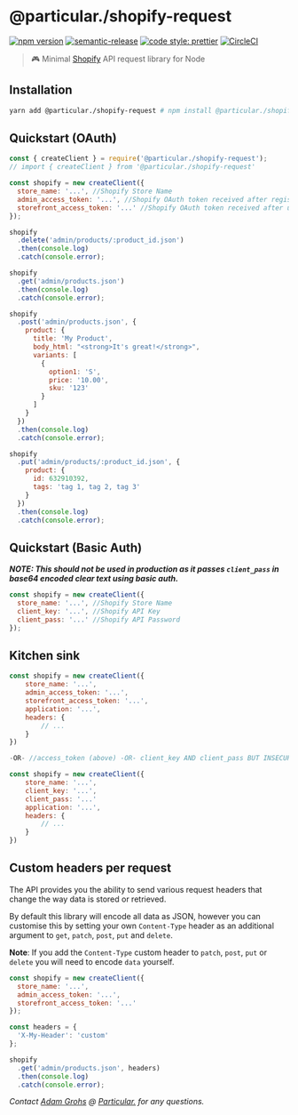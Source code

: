 # @particular./shopify-request

[![npm version](https://img.shields.io/npm/v/@particular./shopify-request.svg)](https://www.npmjs.com/package/@particular./shopify-request) [![semantic-release](https://img.shields.io/badge/%20%20%F0%9F%93%A6%F0%9F%9A%80-semantic--release-e10079.svg)](https://github.com/semantic-release/semantic-release) [![code style: prettier](https://img.shields.io/badge/code_style-prettier-ff69b4.svg)](https://github.com/prettier/prettier) [![CircleCI](https://img.shields.io/circleci/project/github/uniquelyparticular/shopify-request.svg?label=circleci)](https://circleci.com/gh/uniquelyparticular/shopify-request)

> 🎮 Minimal [Shopify](https://www.shopify.com) API request library for Node

## Installation

```bash
yarn add @particular./shopify-request # npm install @particular./shopify-request
```

## Quickstart (OAuth)

```js
const { createClient } = require('@particular./shopify-request');
// import { createClient } from '@particular./shopify-request'

const shopify = new createClient({
  store_name: '...', //Shopify Store Name
  admin_access_token: '...', //Shopify OAuth token received after registering as Public App and installing to Store
  storefront_access_token: '...' //Shopify OAuth token received after using admin_access_token to call 'admin/storefront_access_tokens.json'
});

shopify
  .delete('admin/products/:product_id.json')
  .then(console.log)
  .catch(console.error);

shopify
  .get('admin/products.json')
  .then(console.log)
  .catch(console.error);

shopify
  .post('admin/products.json', {
    product: {
      title: 'My Product',
      body_html: "<strong>It's great!</strong>",
      variants: [
        {
          option1: 'S',
          price: '10.00',
          sku: '123'
        }
      ]
    }
  })
  .then(console.log)
  .catch(console.error);

shopify
  .put('admin/products/:product_id.json', {
    product: {
      id: 632910392,
      tags: 'tag 1, tag 2, tag 3'
    }
  })
  .then(console.log)
  .catch(console.error);
```

## Quickstart (Basic Auth)

**_NOTE: This should not be used in production as it passes `client_pass` in base64 encoded clear text using basic auth._**

```js
const shopify = new createClient({
  store_name: '...', //Shopify Store Name
  client_key: '...', //Shopify API Key
  client_pass: '...' //Shopify API Password
});
```

## Kitchen sink

```js
const shopify = new createClient({
    store_name: '...',
    admin_access_token: '...',
    storefront_access_token: '...',
    application: '...',
    headers: {
        // ...
    }
})

-OR- //access_token (above) -OR- client_key AND client_pass BUT INSECURE (below)

const shopify = new createClient({
    store_name: '...',
    client_key: '...',
    client_pass: '...'
    application: '...',
    headers: {
        // ...
    }
})
```

## Custom headers per request

The API provides you the ability to send various request headers that change the way data is stored or retrieved.

By default this library will encode all data as JSON, however you can customise this by setting your own `Content-Type` header as an additional argument to `get`, `patch`, `post`, `put` and `delete`.

**Note**: If you add the `Content-Type` custom header to `patch`, `post`, `put` or `delete` you will need to encode `data` yourself.

```js
const shopify = new createClient({
  store_name: '...',
  admin_access_token: '...',
  storefront_access_token: '...'
});

const headers = {
  'X-My-Header': 'custom'
};

shopify
  .get('admin/products.json', headers)
  .then(console.log)
  .catch(console.error);
```

_Contact [Adam Grohs](https://www.linkedin.com/in/adamgrohs/) @ [Particular.](https://uniquelyparticular.com) for any questions._
